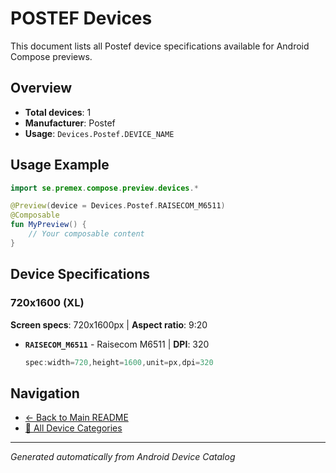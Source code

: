 # POSTEF Devices

This document lists all Postef device specifications available for Android Compose previews.

## Overview

- **Total devices**: 1
- **Manufacturer**: Postef
- **Usage**: `Devices.Postef.DEVICE_NAME`

## Usage Example

```kotlin
import se.premex.compose.preview.devices.*

@Preview(device = Devices.Postef.RAISECOM_M6511)
@Composable
fun MyPreview() {
    // Your composable content
}
```

## Device Specifications

### 720x1600 (XL)

**Screen specs**: 720x1600px | **Aspect ratio**: 9:20

- **`RAISECOM_M6511`** - Raisecom M6511 | **DPI**: 320
  ```kotlin
  spec:width=720,height=1600,unit=px,dpi=320
  ```

## Navigation

- [← Back to Main README](../../README.md)
- [📱 All Device Categories](../README.md)

---
*Generated automatically from Android Device Catalog*
